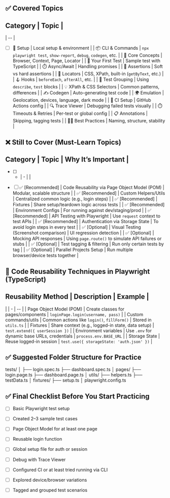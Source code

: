 ## ✅ Covered Topics

##  Category                 | Topic                                                          |

  | -- |
* [ ] 🔧 Setup                 | Local setup & environment                                      |
| 📦 CLI & Commands        | `npx playwright test`, `show-report`, `debug`, `codegen`, etc. |
| 🧠 Core Concepts         | Browser, Context, Page, Locator                                |
| 📄 Your First Test       | Sample test with TypeScript                                    |
| ⏱️ Async/Await           | Handling promises                                              |
| 🧪 Assertions            | Soft vs hard assertions                                        |
| 🎯 Locators              | CSS, XPath, built-in (`getByText`, etc.)                       |
| 🪝 Hooks                 | `beforeEach`, `afterAll`, etc.                                 |
| 📂 Test Grouping         | Using `describe`, `test` blocks                                |
| 💡 XPath & CSS Selectors | Common patterns, differences                                   |
| ✍️ Codegen               | Auto-generating test code                                      |
| 🌍 Emulation             | Geolocation, devices, language, dark mode                      |
| 📁 CI Setup              | GitHub Actions config                                          |
| 🔍 Trace Viewer          | Debugging failed tests visually                                |
| ⏱️ Timeouts & Retries    | Per-test or global config                                      |
| 📋 Annotations           | Skipping, tagging tests                                        |
| 🧑‍💻 Best Practices     | Naming, structure, stability                                   |



## ❌ Still to Cover (Must-Learn Topics)

## Category         | Topic                                                | Why It’s Important                                     |
* [ ]  - | - |  |
* [ ]  ✅ \[Recommended] | Code Reusability via Page Object Model (POM) | Modular, scalable structure                            |
| ✅ \[Recommended] | Custom Helpers/Utils                             | Centralized common logic (e.g., login steps)           |
| ✅ \[Recommended] | Fixtures                                         | Share setup/teardown logic across tests                |
| ✅ \[Recommended] | Environment Configs                              | For running against dev/staging/prod                   |
| ✅ \[Recommended] | API Testing with Playwright                      | Use `request` context to test APIs                     |
| ✅ \[Recommended] | Authentication via Storage State                 | To avoid login steps in every test                     |
| ✅ \[Optional]    | Visual Testing (Screenshot comparison)           | UI regression detection                                |
| ✅ \[Optional]    | Mocking API responses                            | Using `page.route()` to simulate API failures or stubs |
| ✅ \[Optional]    | Test tagging & filtering                         | Run only certain tests by tag                          |
| ✅ \[Optional]    | Parallel Projects Setup                          | Run multiple browser/device tests together             |



## 🧱 Code Reusability Techniques in Playwright (TypeScript)

## Reusability Method          | Description                                       | Example                                   |
|  | - | -- |
| Page Object Model (POM) | Create classes for pages/components               | `loginPage.login(username, pass)`         |
| Custom commands/utils   | Common actions like `login()`, `fillForm()`       | Stored in `utils.ts`                      |
| Fixtures                | Share context (e.g., logged-in state, data setup) | `test.extend({ userSession })`            |
| Environment variables   | Use `.env` for dynamic base URLs, credentials     | `process.env.BASE_URL`                    |
| Storage State           | Reuse logged-in session                           | `test.use({ storageState: 'auth.json' })` |



## ✅ Suggested Folder Structure for Practice

tests/
│
├── login.spec.ts
├── dashboard.spec.ts
│
pages/
├── login.page.ts
├── dashboard.page.ts
│
utils/
├── helpers.ts
├── testData.ts
│
fixtures/
├── setup.ts
│
playwright.config.ts


## ✅ Final Checklist Before You Start Practicing

* [ ] Basic Playwright test setup
* [ ] Created 2–3 sample test cases
* [ ] Page Object Model for at least one page
* [ ] Reusable login function
* [ ] Global setup file for auth or session
* [ ] Debug with Trace Viewer
* [ ] Configured CI or at least tried running via CLI
* [ ] Explored device/browser variations
* [ ] Tagged and grouped test scenarios

